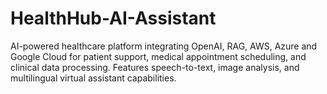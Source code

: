# HealthHub-AI-Assistant
AI-powered healthcare platform integrating OpenAI, RAG, AWS, Azure and Google Cloud for patient support, medical appointment scheduling, and clinical data processing. Features speech-to-text, image analysis, and multilingual virtual assistant capabilities.
